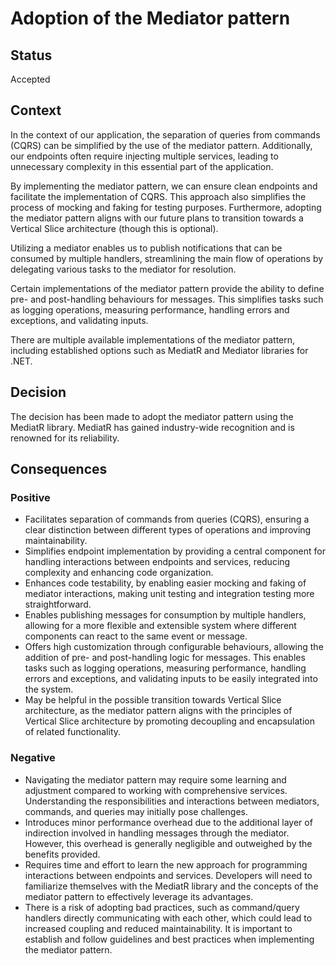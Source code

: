 # Adoption of the Mediator pattern

## Status
Accepted

## Context
In the context of our application, the separation of queries from commands (CQRS) can be simplified by the use of the mediator pattern. Additionally, our endpoints often require injecting multiple services, leading to unnecessary complexity in this essential part of the application.

By implementing the mediator pattern, we can ensure clean endpoints and facilitate the implementation of CQRS. This approach also simplifies the process of mocking and faking for testing purposes. Furthermore, adopting the mediator pattern aligns with our future plans to transition towards a Vertical Slice architecture (though this is optional).

Utilizing a mediator enables us to publish notifications that can be consumed by multiple handlers, streamlining the main flow of operations by delegating various tasks to the mediator for resolution.

Certain implementations of the mediator pattern provide the ability to define pre- and post-handling behaviours for messages. This simplifies tasks such as logging operations, measuring performance, handling errors and exceptions, and validating inputs.

There are multiple available implementations of the mediator pattern, including established options such as MediatR and Mediator libraries for .NET.

## Decision
The decision has been made to adopt the mediator pattern using the MediatR library. MediatR has gained industry-wide recognition and is renowned for its reliability.

## Consequences

### Positive
- Facilitates separation of commands from queries (CQRS), ensuring a clear distinction between different types of operations and improving maintainability.
- Simplifies endpoint implementation by providing a central component for handling interactions between endpoints and services, reducing complexity and enhancing code organization.
- Enhances code testability, by enabling easier mocking and faking of mediator interactions, making unit testing and integration testing more straightforward.
- Enables publishing messages for consumption by multiple handlers, allowing for a more flexible and extensible system where different components can react to the same event or message.
- Offers high customization through configurable behaviours, allowing the addition of pre- and post-handling logic for messages. This enables tasks such as logging operations, measuring performance, handling errors and exceptions, and validating inputs to be easily integrated into the system.
- May be helpful in the possible transition towards Vertical Slice architecture, as the mediator pattern aligns with the principles of Vertical Slice architecture by promoting decoupling and encapsulation of related functionality.

### Negative
- Navigating the mediator pattern may require some learning and adjustment compared to working with comprehensive services. Understanding the responsibilities and interactions between mediators, commands, and queries may initially pose challenges.
- Introduces minor performance overhead due to the additional layer of indirection involved in handling messages through the mediator. However, this overhead is generally negligible and outweighed by the benefits provided.
- Requires time and effort to learn the new approach for programming interactions between endpoints and services. Developers will need to familiarize themselves with the MediatR library and the concepts of the mediator pattern to effectively leverage its advantages.
- There is a risk of adopting bad practices, such as command/query handlers directly communicating with each other, which could lead to increased coupling and reduced maintainability. It is important to establish and follow guidelines and best practices when implementing the mediator pattern.